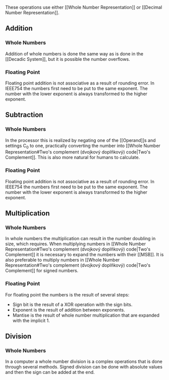 These operations use either [[Whole Number Representation]] or [[Decimal Number Representation]].
## Addition
### Whole Numbers
Addition of whole numbers is done the same way as is done in the [[Decadic System]], but it is possible the number overflows.
### Floating Point
Floating point addition is not associative as a result of rounding error. In IEEE754 the numbers first need to be put to the same exponent. The number with the lower exponent is always transformed to the higher exponent.
## Subtraction
### Whole Numbers
In the processor this is realized by negating one of the [[Operand]]s and settings C<sub>0</sub> to one, practically converting the number into [[Whole Number Representation#Two's complement (dvojkový doplňkový) code|Two's Complement]]. This is also more natural for humans to calculate.
### Floating Point
Floating point addition is not associative as a result of rounding error. In IEEE754 the numbers first need to be put to the same exponent. The number with the lower exponent is always transformed to the higher exponent.
## Multiplication
### Whole Numbers
In whole numbers the multiplication can result in the number doubling in size, which requires. When multiplying numbers in [[Whole Number Representation#Two's complement (dvojkový doplňkový) code|Two's Complement]] it is necessary to expand the numbers with their [[MSB]]. It is also preferable to multiply numbers in [[Whole Number Representation#Two's complement (dvojkový doplňkový) code|Two's Complement]] for signed numbers.
### Floating Point
For floating point the numbers is the result of several steps:
- Sign bit is the result of a XOR operation with the sign bits.
- Exponent is the result of addition between exponents.
- Mantise is the result of whole number multiplication that are expanded with the implicit 1.
## Division
### Whole Numbers
In a computer a whole number division is a complex operations that is done through several methods. Signed division can be done with absolute values and then the sign can be added at the end.

